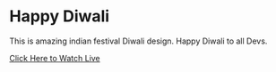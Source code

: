 # Happy Diwali
This is amazing indian festival Diwali design. Happy Diwali to all Devs.

[Click Here to Watch Live](http://seenivasan.000webhostapp.com/projects/diwali)
